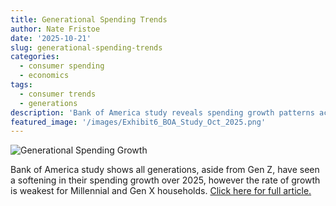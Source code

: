 ```yaml
---
title: Generational Spending Trends
author: Nate Fristoe
date: '2025-10-21'
slug: generational-spending-trends
categories:
  - consumer spending
  - economics
tags:
  - consumer trends
  - generations
description: 'Bank of America study reveals spending growth patterns across generations'
featured_image: '/images/Exhibit6_BOA_Study_Oct_2025.png'
---
```


![Generational Spending Growth](/images/Exhibit6_BOA_Study_Oct_2025.png)

Bank of America study shows all generations, aside from Gen Z, have seen a softening in their spending growth over 2025, however the rate of growth is weakest for Millennial and Gen X households. [Click here for full article.](https://institute.bankofamerica.com/content/dam/economic-insights/consumer-checkpoint-october-2025.pdf)